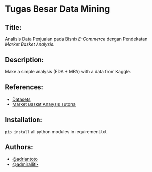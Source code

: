 # Tugas Besar Data Mining

## Title:
Analisis Data Penjualan pada Bisnis *E-Commerce* dengan Pendekatan *Market Basket Analysis*.

## Description:
Make a simple analysis (EDA + MBA) with a data from Kaggle.

## References:
- [Datasets](https://www.kaggle.com/benroshan/ecommerce-data)
- [Market Basket Analysis Tutorial](https://towardsdatascience.com/understanding-consumer-behavior-with-the-market-basket-analysis-3d0c017)

## Installation:
`pip install` all python modules in requirement.txt

## Authors:
- [@adriantoto](https://twitter.com/adriantoto)
- [@admirallitik](https://www.instagram.com/admirallitik/)